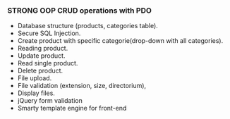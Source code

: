 ### STRONG OOP CRUD operations with PDO
- Database structure (products, categories table).
- Secure SQL Injection.
- Create product with specific categorie(drop-down with all categories).
- Reading product.
- Update product.
- Read single product.
- Delete product.
- File upload.
- File validation (extension, size, directorium),
- Display files.
- jQuery form validation
- Smarty template engine for front-end


